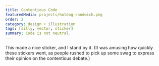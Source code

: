 ```yaml
---
title: Contentious Code
featuredMedia: projects/hotdog-sandwich.png
order: 2
category: design + illustration
tags: [silly, vector, sticker]
summary: Code is not neutral.
---
```


This made a nice sticker, and I stand by it. (It was amusing how quickly these stickers went, as people rushed to pick up some swag to express their opinion on the contentious debate.)
